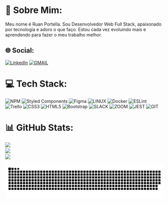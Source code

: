# 💫 Sobre Mim:

Meu nome é Ruan Portella. Sou Desenvolvedor Web Full Stack, apaixonado por tecnologia e adoro o que faço. Estou cada vez evoluindo mais e aprendendo para fazer o meu trabalho melhor.

## 🌐 Social:
[![LinkedIn](https://img.shields.io/badge/LinkedIn-%230077B5.svg?logo=linkedin&logoColor=white)](https://linkedin.com/in/ruan-portella)
[![GMAIL](https://img.shields.io/badge/LinkedIn-%230077B5.svg?logo=linkedin&logoColor=white)](mailto:ruanmorales29@gmail.com) 


# 💻 Tech Stack:
![NPM](https://img.shields.io/badge/NPM-%23000000.svg?style=for-the-badge&logo=npm&logoColor=white) ![Styled Components](https://img.shields.io/badge/styled--components-DB7093?style=for-the-badge&logo=styled-components&logoColor=white) 	![Figma](https://img.shields.io/badge/figma-%23F24E1E.svg?style=for-the-badge&logo=figma&logoColor=white) ![LINUX](https://img.shields.io/badge/Linux-FCC624?style=for-the-badge&logo=linux&logoColor=black) ![Docker](https://img.shields.io/badge/docker-%230db7ed.svg?style=for-the-badge&logo=docker&logoColor=white) ![ESLint](https://img.shields.io/badge/ESLint-4B3263?style=for-the-badge&logo=eslint&logoColor=white) ![Trello](https://img.shields.io/badge/Trello-%23026AA7.svg?style=for-the-badge&logo=Trello&logoColor=white) ![CSS3](https://img.shields.io/badge/css3-%231572B6.svg?style=for-the-badge&logo=css3&logoColor=white) ![HTML5](https://img.shields.io/badge/html5-%23E34F26.svg?style=for-the-badge&logo=html5&logoColor=white) ![Bootstrap](https://img.shields.io/badge/bootstrap-%23563D7C.svg?style=for-the-badge&logo=bootstrap&logoColor=white) ![SLACK](https://img.shields.io/badge/Slack-4A154B?style=for-the-badge&logo=slack&logoColor=white) ![ZOOM](https://img.shields.io/badge/Zoom-2D8CFF?style=for-the-badge&logo=zoom&logoColor=white)  ![JEST](https://img.shields.io/badge/Jest-C21325?style=for-the-badge&logo=jest&logoColor=white) ![GIT](https://img.shields.io/badge/GIT-E44C30?style=for-the-badge&logo=git&logoColor=white)

# 📊 GitHub Stats:
![](https://github-readme-stats.vercel.app/api?username=Ruan-Portella&theme=dark&hide_border=false&include_all_commits=false&count_private=false)<br/>
![](https://github-readme-streak-stats.herokuapp.com/?user=Ruan-Portella&theme=dark&hide_border=false)<br/>
![](https://github-readme-stats.vercel.app/api/top-langs/?username=Ruan-Portella&theme=dark&hide_border=false&include_all_commits=false&count_private=false&layout=compact)

<img max-width="100%" src="https://github.com/Ruan-Portella/Ruan-Portella/raw/output/github-contribution-grid-snake.svg" alt="cobrinhaSVG">
